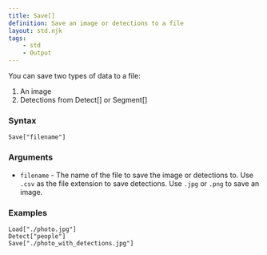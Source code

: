 ```yaml
---
title: Save[]
definition: Save an image or detections to a file
layout: std.njk
tags:
    - std
    - Output
---
```


You can save two types of data to a file:

1. An image
2. Detections from Detect[] or Segment[]

### Syntax

```
Save["filename"]
```

### Arguments

- `filename` - The name of the file to save the image or detections to. Use `.csv` as the file extension to save detections. Use `.jpg` or `.png` to save an image.

### Examples

```
Load["./photo.jpg"]
Detect["people"]
Save["./photo_with_detections.jpg"]
```